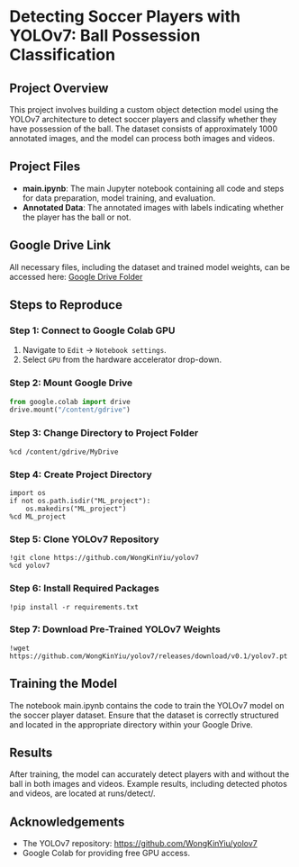 # Detecting Soccer Players with YOLOv7: Ball Possession Classification

## Project Overview

This project involves building a custom object detection model using the YOLOv7 architecture to detect soccer players and classify whether they have possession of the ball. The dataset consists of approximately 1000 annotated images, and the model can process both images and videos.

## Project Files

- **main.ipynb**: The main Jupyter notebook containing all code and steps for data preparation, model training, and evaluation.
- **Annotated Data**: The annotated images with labels indicating whether the player has the ball or not.

## Google Drive Link

All necessary files, including the dataset and trained model weights, can be accessed here: [Google Drive Folder](https://drive.google.com/drive/folders/16ZFEZA8w8cTLzVBk2xyIykT7Te2G745Y?usp=drive_link)

## Steps to Reproduce

### Step 1: Connect to Google Colab GPU

1. Navigate to `Edit` -> `Notebook settings`.
2. Select `GPU` from the hardware accelerator drop-down.

### Step 2: Mount Google Drive

```python
from google.colab import drive
drive.mount("/content/gdrive")
```

### Step 3: Change Directory to Project Folder
```
%cd /content/gdrive/MyDrive
```
### Step 4: Create Project Directory
```
import os
if not os.path.isdir("ML_project"):
    os.makedirs("ML_project")
%cd ML_project
```
### Step 5: Clone YOLOv7 Repository
```
!git clone https://github.com/WongKinYiu/yolov7
%cd yolov7
```
### Step 6: Install Required Packages
```
!pip install -r requirements.txt
```
### Step 7: Download Pre-Trained YOLOv7 Weights
```
!wget https://github.com/WongKinYiu/yolov7/releases/download/v0.1/yolov7.pt
```
## Training the Model
The notebook main.ipynb contains the code to train the YOLOv7 model on the soccer player dataset. Ensure that the dataset is correctly structured and located in the appropriate directory within your Google Drive.

## Results
After training, the model can accurately detect players with and without the ball in both images and videos. Example results, including detected photos and videos, are located at runs/detect/.

## Acknowledgements
- The YOLOv7 repository: https://github.com/WongKinYiu/yolov7
- Google Colab for providing free GPU access.
